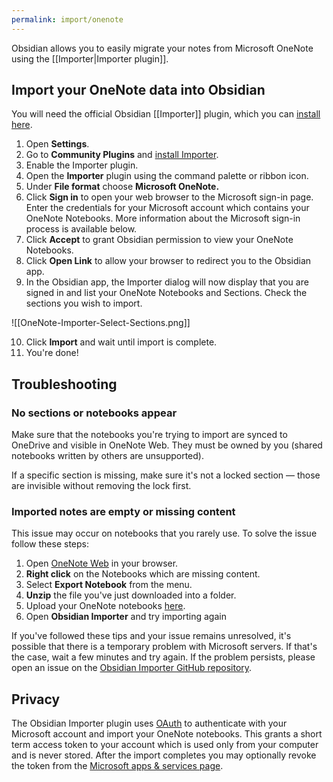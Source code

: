 ```yaml
---
permalink: import/onenote
---
```


Obsidian allows you to easily migrate your notes from Microsoft OneNote using the [[Importer|Importer plugin]].

## Import your OneNote data into Obsidian

You will need the official Obsidian [[Importer]] plugin, which you can [install here](obsidian://show-plugin?id=obsidian-importer).

1. Open **Settings**.
2. Go to **Community Plugins** and [install Importer](obsidian://show-plugin?id=obsidian-importer).
3. Enable the Importer plugin.
4. Open the **Importer** plugin using the command palette or ribbon icon.
5. Under **File format** choose **Microsoft OneNote.**
6. Click **Sign in** to open your web browser to the Microsoft sign-in page. Enter the credentials for your Microsoft account which contains your OneNote Notebooks. More information about the Microsoft sign-in process is available below.
7. Click **Accept** to grant Obsidian permission to view your OneNote Notebooks.
8. Click **Open Link** to allow your browser to redirect you to the Obsidian app.
9. In the Obsidian app, the Importer dialog will now display that you are signed in and list your OneNote Notebooks and Sections. Check the sections you wish to import.

![[OneNote-Importer-Select-Sections.png]]

10. Click **Import** and wait until import is complete.
11. You're done!

## Troubleshooting

### No sections or notebooks appear

Make sure that the notebooks you're trying to import are synced to OneDrive and visible in OneNote Web. They must be owned by you (shared notebooks written by others are unsupported).

If a specific section is missing, make sure it's not a locked section — those are invisible without removing the lock first.

### Imported notes are empty or missing content

This issue may occur on notebooks that you rarely use. To solve the issue follow these steps:

1. Open [OneNote Web](https://onenote.com/notebooks) in your browser.
2. **Right click** on the Notebooks which are missing content.
3. Select **Export Notebook** from the menu.
4. **Unzip** the file you've just downloaded into a folder.
5. Upload your OneNote notebooks [here](https://www.onenote.com/notebooks/exportimport?toImport=true).
6. Open **Obsidian Importer** and try importing again

If you've followed these tips and your issue remains unresolved, it's possible that there is a temporary problem with Microsoft servers. If that's the case, wait a few minutes and try again. If the problem persists, please open an issue on the [Obsidian Importer GitHub repository](https://github.com/obsidianmd/obsidian-importer/issues).

## Privacy

The Obsidian Importer plugin uses [OAuth](https://learn.microsoft.com/en-us/azure/active-directory/develop/v2-oauth2-auth-code-flow) to authenticate with your Microsoft account and import your OneNote notebooks. This grants a short term access token to your account which is used only from your computer and is never stored. After the import completes you may optionally revoke the token from the [Microsoft apps & services page](https://account.live.com/consent/Manage). 
